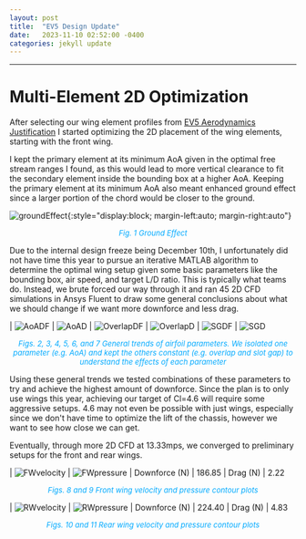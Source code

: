 ```yaml
---
layout: post
title:  "EV5 Design Update"
date:   2023-11-10 02:52:00 -0400
categories: jekyll update
---
```


---
# Multi-Element 2D Optimization
After selecting our wing element profiles from [EV5 Aerodynamics Justification](https://pidduuu.github.io/jekyll/update/2023/10/23/EV5-Aerodynamics-Justification.html) I started optimizing the 2D placement of the wing elements, starting with the front wing.

I kept the primary element at its minimum AoA given in the optimal free stream ranges I found, as this would lead to more vertical clearance to fit the secondary element inside the bounding box at a higher AoA. Keeping the primary element at its minimum AoA also meant enhanced ground effect since a larger portion of the chord would be closer to the ground.

![groundEffect](/assets/images/groundEffect.jpg){:style="display:block; margin-left:auto; margin-right:auto"}
<p align = "center"><font size = "2" color="#00aaff"><i>Fig. 1 Ground Effect</i></font></p>

Due to the internal design freeze being December 10th, I unfortunately did not have time this year to pursue an iterative MATLAB algorithm to determine the optimal wing setup given some basic parameters like the bounding box, air speed, and target L/D ratio. This is typically what teams do. Instead, we brute forced our way through it and ran 45 2D CFD simulations in Ansys Fluent to draw some general conclusions about what we should change if we want more downforce and less drag.

| ![AoADF](/assets/images/AoADF.jpg) | ![AoAD](/assets/images/AoAD.jpg)
| ![OverlapDF](/assets/images/OverlapDF.jpg) | ![OverlapD](/assets/images/OverlapD.jpg)
| ![SGDF](/assets/images/SGDF.jpg) | ![SGD](/assets/images/SGD.jpg)

<p align = "center"><font size = "2" color="#00aaff"><i>Figs. 2, 3, 4, 5, 6, and 7 General trends of airfoil parameters. We isolated one parameter (e.g. AoA) and kept the others constant (e.g. overlap and slot gap) to understand the effects of each parameter</i></font></p>

Using these general trends we tested combinations of these parameters to try and achieve the highest amount of downforce. Since the plan is to only use wings this year, achieving our target of Cl=4.6 will require some aggressive setups. 4.6 may not even be possible with just wings, especially since we don't have time to optimize the lift of the chassis, however we want to see how close we can get.

Eventually, through more 2D CFD at 13.33mps, we converged to preliminary setups for the front and rear wings.

| ![FWvelocity](/assets/images/FWvelocity.jpg) | ![FWpressure](/assets/images/FWpressure.jpg)
| Downforce (N) | 186.85
| Drag (N) | 2.22

<p align = "center"><font size = "2" color="#00aaff"><i>Figs. 8 and 9 Front wing velocity and pressure contour plots</i></font></p>

| ![RWvelocity](/assets/images/RWvelocity.jpg) | ![RWpressure](/assets/images/RWpressure.jpg)
| Downforce (N) | 224.40
| Drag (N) | 4.83

<p align = "center"><font size = "2" color="#00aaff"><i>Figs. 10 and 11 Rear wing velocity and pressure contour plots</i></font></p>

